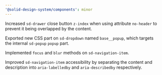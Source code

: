 ```yaml
---
'@solid-design-system/components': minor
---
```


Increased `sd-drawer` close button `z-index` when using attribute `no-header` to prevent it being overlapped by the content.

Exported new CSS part on `sd-dropdown` named `base__popup`, which targets the internal `sd-popup` `popup` part.

Implemented `focus` and `blur` methods on `sd-navigation-item`.

Improved `sd-navigation-item` accessibility by separating the content and description into `aria-labelledby` and `aria-describedby` respectively.